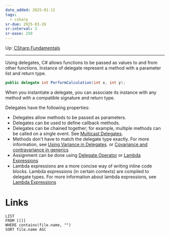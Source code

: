 ```yaml
---
date_added: 2025-01-11
tags:
  - csharp
sr-due: 2025-03-28
sr-interval: 3
sr-ease: 250
---
```

Up: [CSharp Fundamentals](CSharp%20Fundamentals.md)
___
 Using delegates, C# allows functions to be passed as values to and from other functions.
Instance of delegate represent a method with a parameter list and return type.
```cs
public delegate int PerformCalculation(int x, int y);
```

When you instantiate a delegate, you can associate its instance with any method with a compatible signature and return type.

Delegates have the following properties:

- Delegates allow methods to be passed as parameters.
- Delegates can be used to define callback methods.
- Delegates can be chained together; for example, multiple methods can be called on a single event. See [Multicast Delegates](Multicast%20Delegates.md).
- Methods don't have to match the delegate type exactly. For more information, see [Using Variance in Delegates](https://learn.microsoft.com/en-us/dotnet/csharp/programming-guide/concepts/covariance-contravariance/using-variance-in-delegates). or [Covariance and contravariance in generics](Covariance%20and%20contravariance%20in%20generics.md)
- Assignment can be done using [Delegate Operator](Delegate%20Operator.md) or [Lambda Expressions](Lambda%20Expressions.md)
- Lambda expressions are a more concise way of writing inline code blocks. Lambda expressions (in certain contexts) are compiled to delegate types. For more information about lambda expressions, see [Lambda Expressions](Lambda%20Expressions.md)





# Links
```dataview
LIST
FROM [[]]
WHERE contains(file.name, "")
SORT file.name ASC
```
